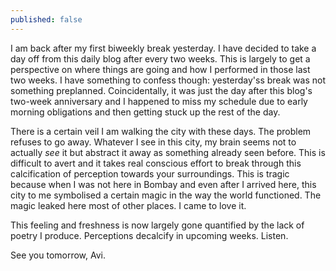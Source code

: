 ```yaml
---
published: false
---
```

I am back after my first biweekly break yesterday. I have decided to take a day off from this daily blog after every two weeks. This is largely to get a perspective on where things are going and how I performed in those last two weeks. I have something to confess though: yesterday'ss break was not something preplanned. Coincidentally, it was just the day after this blog's two-week anniversary and I happened to miss my schedule due to early morning obligations and then getting stuck up the rest of the day.

There is a certain veil I am walking the city with these days. The problem refuses to go away. Whatever I see in this city, my brain seems not to actually _see_ it but abstract it away as something already seen before. This is difficult to avert and it takes real conscious effort to break through this calcification of perception towards your surroundings. This is tragic because when I was not here in Bombay and even after I arrived here, this city to me symbolised a certain magic in the way the world functioned. The magic leaked here most of other places. I came to love it. 

This feeling and freshness is now largely gone quantified by the lack of poetry I produce. Perceptions decalcify in upcoming weeks. Listen.

See you tomorrow,
Avi.